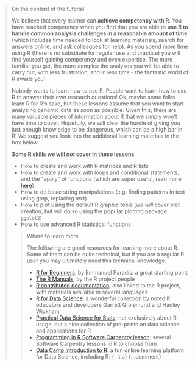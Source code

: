 
> <comment-title>On the content of the tutorial</comment-title>
>
> We believe that every learner can **achieve competency with R**. You have reached competency when you find that you are able to **use R to handle common analysis challenges in a reasonable amount of time** (which includes time needed to look at learning materials, search for answers online, and ask colleagues for help). As you spend more time using R (there is no substitute for regular use and practice) you will find yourself gaining competency and even expertise. The more familiar you get, the more complex the analyses you will be able to carry out, with less frustration, and in less time - the fantastic world of R awaits you!
>
> Nobody wants to learn how to use R. People want to learn how to use R to answer their own research questions! Ok, maybe some folks learn R for R's sake, but these lessons assume that you want to start analyzing genomic data as soon as possible. Given this, there are many valuable pieces of information about R that we simply won't have time to cover. Hopefully, we will clear the hurdle of giving you just enough knowledge to be dangerous, which can be a high bar in R! We suggest you look into the additional learning materials in the box below.
>
> **Some R skills we will *not* cover in these lessons**
>
> - How to create and work with R matrices and R lists
> - How to create and work with loops and conditional statements, and the "apply" of functions (which are super useful, read more [here](https://www.r-bloggers.com/r-tutorial-on-the-apply-family-of-functions/))
> - How to do basic string manipulations (e.g. finding patterns in text using grep, replacing text)
> - How to plot using the default R graphic tools (we *will* cover plot creation, but will do so using the popular plotting package `ggplot2`)
> - How to use advanced R statistical functions
>
> > <tip-title>Where to learn more</tip-title>
> >
> > The following are good resources for learning more about R. Some of them can be quite technical, but if you are a regular R user you may ultimately need this technical knowledge.
> > - [R for Beginners](https://cran.r-project.org/doc/contrib/Paradis-rdebuts_en.pdf), by Emmanuel Paradis: a great starting point
> > - [The R Manuals](https://cran.r-project.org/manuals.html), by the R project people
> > - [R contributed documentation](https://cran.r-project.org/other-docs.html), also linked to the R project, with materials available in several languages
> > - [R for Data Science](http://r4ds.had.co.nz/): a wonderful collection by noted R educators and developers Garrett Grolemund and Hadley Wickham
> > - [Practical Data Science for Stats](https://peerj.com/collections/50-practicaldatascistats/): not exclusively about R usage, but a nice collection of pre-prints on data science and applications for R
> > - [Programming in R Software Carpentry lesson](https://software-carpentry.org/lessons/): several Software Carpentry lessons in R to choose from
> > - [Data Camp Introduction to R](https://www.datacamp.com/courses/free-introduction-to-r): a fun online learning platform for Data Science, including R.
> {: .tip}
{: .comment}
